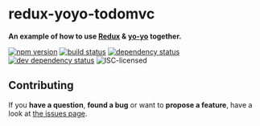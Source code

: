 # redux-yoyo-todomvc

**An example of how to use [Redux](http://redux.js.org/) & [yo-yo](https://github.com/maxogden/yo-yo) together.**

[![npm version](https://img.shields.io/npm/v/redux-yoyo-todomvc.svg)](https://www.npmjs.com/package/redux-yoyo-todomvc)
[![build status](https://img.shields.io/travis/derhuerst/redux-yoyo-todomvc.svg)](https://travis-ci.org/derhuerst/redux-yoyo-todomvc)
[![dependency status](https://img.shields.io/david/derhuerst/redux-yoyo-todomvc.svg)](https://david-dm.org/derhuerst/redux-yoyo-todomvc)
[![dev dependency status](https://img.shields.io/david/dev/derhuerst/redux-yoyo-todomvc.svg)](https://david-dm.org/derhuerst/redux-yoyo-todomvc#info=devDependencies)
![ISC-licensed](https://img.shields.io/github/license/derhuerst/redux-yoyo-todomvc.svg)


## Contributing

If you **have a question**, **found a bug** or want to **propose a feature**, have a look at [the issues page](https://github.com/derhuerst/redux-yoyo-todomvc/issues).
